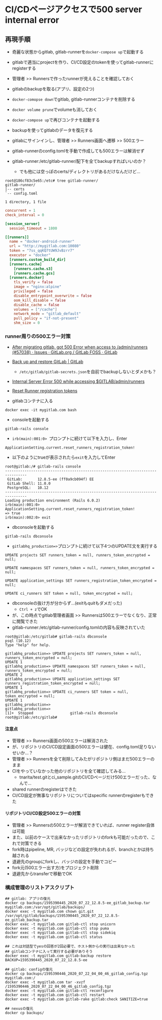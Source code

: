 # CI/CDページアクセスで500 server internal error

## 再現手順
- 奇麗な状態からgitlab, gitlab-runnerを`docker-compose up`で起動する
- gitlabで適当にprojectを作り、CI/CD設定のtokenを使ってgitlab-runnerにregisterする
- 管理者 >> Runnersで作ったrunnerが見えることを確認しておく
- gitlabのbackupを取る(アプリ、設定の2つ)
- `docker-comopse down`でgitlab, gitlab-runnerコンテナを削除する
- `docker volume prune`でvolumeも消しておく
- `docker-compose up`で再びコンテナを起動する
- backupを使ってgitlabのデータを復元する
- gitlabにサインインし、管理者 >> Runners画面へ遷移 >> 500エラー

- gitlab-runnerのconfig.tomlを手動で作成しても500エラーは解消せず
- gitlab-runner:/etc/gitlab-runner/配下を全てbackupすればいいのか？
	- でも他には空っぽのcerts/ディレクトリがあるだけなんだけど...

```
root@186cf83c5e65:/etc# tree gitlab-runner/
gitlab-runner/
|-- certs
`-- config.toml

1 directory, 1 file
```

```toml:/etc/gitlab-runner/config.toml
concurrent = 1
check_interval = 0

[session_server]
  session_timeout = 1800

[[runners]]
  name = "docker-android-runner"
  url = "http://mygitlab.com:10080"
  token = "7ss_qqKQ7tUW9JvBzrr7"
  executor = "docker"
  [runners.custom_build_dir]
  [runners.cache]
    [runners.cache.s3]
    [runners.cache.gcs]
  [runners.docker]
    tls_verify = false
    image = "nginx:alpine"
    privileged = false
    disable_entrypoint_overwrite = false
    oom_kill_disable = false
    disable_cache = false
    volumes = ["/cache"]
    network_mode = "gitlab_default"
    pull_policy = "if-not-present"
    shm_size = 0
```

### runner周りの500エラー対策
- [After migrating gitlab, got 500 Error when access to /admin/runners (#57038) · Issues · GitLab.org / GitLab FOSS · GitLab](https://gitlab.com/gitlab-org/gitlab-foss/-/issues/57038)
- [Back up and restore GitLab \| GitLab](https://docs.gitlab.com/ee/raketasks/backup_restore.html#storing-configuration-files)
	- `/etc/gitlab/gitlab-secrets.json`を自前でbackupしないとダメかも？
- [Internal Server Error 500 while accessing $GITLAB/admin/runners](https://stackoverflow.com/questions/54216933/internal-server-error-500-while-accessing-gitlab-admin-runners)
- [Reset Runner registration tokens](https://docs.gitlab.com/ee/raketasks/backup_restore.html#reset-runner-registration-tokens)

- gitlabコンテナに入る

```shell
docker exec -it mygitlab.com bash
```

- consoleを起動する

```shell
gitlab-rails console
```

- `irb(main):001:0> `プロンプトに続けて以下を入力し、Enter

```shell
ApplicationSetting.current.reset_runners_registration_token!
```

- 以下のようにtrueが表示されたら`exit`を入力してEnter

```shell
root@gitlab:/# gitlab-rails console
--------------------------------------------------------------------------------
 GitLab:       12.8.5-ee (ff0a9cb094f) EE
 GitLab Shell: 11.0.0
 PostgreSQL:   10.12
--------------------------------------------------------------------------------
Loading production environment (Rails 6.0.2)
irb(main):001:0> ApplicationSetting.current.reset_runners_registration_token!
=> true
irb(main):002:0> exit

```

- dbconsoleを起動する

```shell
gitlab-rails dbconsole
```

- `gitlabhq_production=>`プロンプトに続けて以下4つのUPDATE文を実行する

```shell:Clear project tokens
UPDATE projects SET runners_token = null, runners_token_encrypted = null;
```

```shell:Clear group tokens
UPDATE namespaces SET runners_token = null, runners_token_encrypted = null;
```

```shell:Clear instance tokens
UPDATE application_settings SET runners_registration_token_encrypted = null;
```

```shell:Clear runner tokens
UPDATE ci_runners SET token = null, token_encrypted = null;
```

- dbconsoleの抜け方が分からず...(exitもquitもダメだった)
	- `Ctrl + z`でOK
- が、この時点でgitlab管理者画面 >> Runnersは500エラーでなくなり、正常に閲覧できた
- gitlab-runner:/etc/gitlab-runner/config.tomlの内容も反映されていた

```shell
root@gitlab:/etc/gitlab# gitlab-rails dbconsole
psql (10.12)
Type "help" for help.

gitlabhq_production=> UPDATE projects SET runners_token = null, runners_token_encrypted = null;
UPDATE 1
gitlabhq_production=> UPDATE namespaces SET runners_token = null, runners_token_encrypted = null;
UPDATE 2
gitlabhq_production=> UPDATE application_settings SET runners_registration_token_encrypted = null;
UPDATE 1
gitlabhq_production=> UPDATE ci_runners SET token = null, token_encrypted = null;
UPDATE 1
gitlabhq_production=>
gitlabhq_production=>
[1]+  Stopped                 gitlab-rails dbconsole
root@gitlab:/etc/gitlab#
```

#### 注意点
- 管理者 >> Runners画面の500エラーは解消された
- が、リポジトリのCI/CD設定画面の500エラーは健在、config.toml足りないせいか...？
- 管理者 >> Runnersを全て削除してみたがリポジトリ側はまだ500エラーのまま
- CIをやっていなかった他のリポジトリを全て確認してみる...
	- tnarita/test.gitとci_sample.gitのCI/CDページだけ500エラーだった、なんで...
- shared runnerのregisterはできた
- CI/CD設定が無事なリポジトリについてはspecific runnerのregisterもできた

#### リポジトリCI/CD設定500エラーの対策
- 管理者 >> Runnersの500エラーが解消できていれば、runner register自体は可能
- また、以前のケースで出来なかったリポジトリのforkも可能だったので、これで対策できる
- fork時はpipeline, MR, バッジなどの設定が失われるが、branchとかは持ち越される
- 退避先のgroupにforkし、バッジの設定を手動でコピー
- fork元(500エラー出す方)をプロジェクト削除
- 退避先からtransferで移動でOK


### 構成管理のリストアスクリプト

```shell
## gitlab: アプリの復元
docker cp backups/1595390445_2020_07_22_12.8.5-ee_gitlab_backup.tar mygitlab.com:/var/opt/gitlab/backups/
docker exec -t mygitlab.com chown git.git /var/opt/gitlab/backups/1595390445_2020_07_22_12.8.5-ee_gitlab_backup.tar
docker exec -t mygitlab.com gitlab-ctl stop unicorn
docker exec -t mygitlab.com gitlab-ctl stop puma
docker exec -t mygitlab.com gitlab-ctl stop sidekiq
docker exec -t mygitlab.com gitlab-ctl status

## これは対話型でyesの回答が2回必要で、ホスト側からの実行は出来なかった
## gitlabコンテナに入って実行する必要がありそう
docker exec -t mygitlab.com gitlab-backup restore BACKUP=1595390445_2020_07_22_12.8.5-ee

## gitlab: configの復元
docker cp backups/1595390446_2020_07_22_04_00_46_gitlab_config.tgz  mygitlab.com:/
docker exec -t mygitlab.com tar -xvzf /1595390446_2020_07_22_04_00_46_gitlab_config.tgz
docker exec -t mygitlab.com gitlab-ctl reconfigure
docker exec -t mygitlab.com gitlab-ctl restart
docker exec -t mygitlab.com gitlab-rake gitlab:check SANITIZE=true

## nexusの復元
docker cp backups/
```